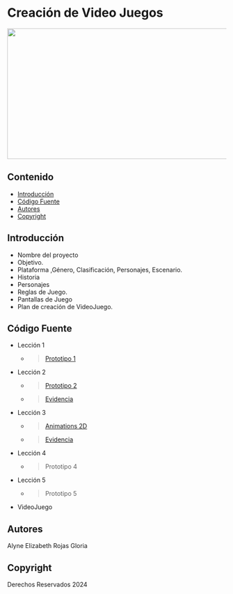 # Creación de Video Juegos
<p align="center">
    <img src="https://user-images.githubusercontent.com/8560750/195950148-0c0df38e-5f96-45ae-87c3-6922738c612d.jpg" alt="Logo" width=1200 height=300>
</p>


## Contenido

- [Introducción](#introducción)
- [Código Fuente](#código-fuente)
- [Autores](#autores)
- [Copyright](#copyright)


## Introducción

- Nombre del proyecto
- Objetivo.
- Plataforma ,Género, Clasificación, Personajes, Escenario.
- Historia
- Personajes
- Reglas de Juego.
- Pantallas de Juego
- Plan de creación de VideoJuego.

## Código Fuente

* Lección 1
  * > [Prototipo 1](https://github.com/alyrojas/unity/blob/main/Lecciones/Lecci%C3%B3n_1/prototipo1.unitypackage)
* Lección 2
  * > [Prototipo 2](https://github.com/alyrojas/unity/blob/main/Lecciones/Lecci%C3%B3n_2/prototipo2.unitypackage)
  * > [Evidencia](https://github.com/alyrojas/unity/blob/main/Lecciones/Lecci%C3%B3n_2/LECCION2_AlyneElizabethRojasGloria.pdf)
* Lección 3
  * > [Animations 2D](https://github.com/alyrojas/unity/blob/main/Lecciones/Animations2D/Animations2D.unitypackage)
  * > [Evidencia](https://github.com/alyrojas/unity/blob/main/Lecciones/Animations2D/Animations2D_AlyneElizabethRojasGloria.pdf)
* Lección 4
  * > Prototipo 4
* Lección 5
  * > Prototipo 5
* VideoJuego

## Autores
Alyne Elizabeth Rojas Gloria

## Copyright
Derechos Reservados 2024
